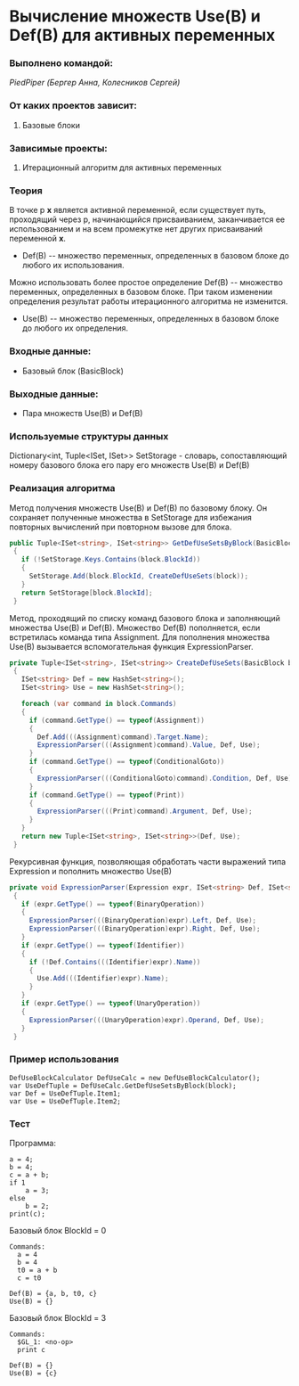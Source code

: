 # Вычисление множеств Use(B) и Def(B) для активных переменных

### Выполнено командой:
*PiedPiper (Бергер Анна, Колесников Сергей)*

### От каких проектов зависит:
1. Базовые блоки

### Зависимые проекты:
1. Итерационный алгоритм для активных переменных

### Теория
В точке p **x** является активной переменной, если существует путь, проходящий через p, начинающийся присваиванием, заканчивается
ее использованием и на всем промежутке нет других присваиваний переменной **x**.
 - Def(B) -- множество переменных, определенных в базовом блоке до любого их использования. 
 
 Можно использовать более простое определение Def(B) -- множество переменных, определенных в базовом блоке. При таком изменении определения
 результат работы итерационного алгоритма не изменится.
 - Use(B) -- множество переменных, определенных в базовом блоке до любого их определения.

### Входные данные:
 - Базовый блок (BasicBlock)

### Выходные данные:
 - Пара множеств Use(B) и Def(B)
 
 ### Используемые структуры данных
Dictionary<int, Tuple<ISet<string>, ISet<string>>> SetStorage - словарь, сопоставляющий номеру базового блока его пару его множеств Use(B) и Def(B)

 ### Реализация алгоритма
 
 Метод получения множеств Use(B) и Def(B) по базовому блоку. 
 Он сохраняет полученные множества в SetStorage для избежания повторных вычислений при повторном вызове для блока.
 ```C#
 public Tuple<ISet<string>, ISet<string>> GetDefUseSetsByBlock(BasicBlock block)
  {
    if (!SetStorage.Keys.Contains(block.BlockId))
    {
      SetStorage.Add(block.BlockId, CreateDefUseSets(block));
    }
    return SetStorage[block.BlockId];
  }
 ```
 Метод, проходящий по списку команд базового блока и заполняющий множества Use(B) и Def(B). 
 Множество Def(B) пополняется, если встретилась команда типа Assignment. 
 Для пополнения множества Use(B) вызывается вспомогательная функция ExpressionParser.
 ``` C#
 private Tuple<ISet<string>, ISet<string>> CreateDefUseSets(BasicBlock block)
  {
    ISet<string> Def = new HashSet<string>();
    ISet<string> Use = new HashSet<string>();

    foreach (var command in block.Commands)
    {
      if (command.GetType() == typeof(Assignment)) 
      {
        Def.Add(((Assignment)command).Target.Name);
        ExpressionParser(((Assignment)command).Value, Def, Use);
      }
      if (command.GetType() == typeof(ConditionalGoto))
      {
        ExpressionParser(((ConditionalGoto)command).Condition, Def, Use);
      }
      if (command.GetType() == typeof(Print))
      {
        ExpressionParser(((Print)command).Argument, Def, Use);
      }
    }
    return new Tuple<ISet<string>, ISet<string>>(Def, Use);
  }
 ```
 
 Рекурсивная функция, позволяющая обработать части выражений типа Expression и пополнить множество Use(B)
 ``` C#
 private void ExpressionParser(Expression expr, ISet<string> Def, ISet<string> Use)
  {
    if (expr.GetType() == typeof(BinaryOperation))
    {
      ExpressionParser(((BinaryOperation)expr).Left, Def, Use);
      ExpressionParser(((BinaryOperation)expr).Right, Def, Use);
    }
    if (expr.GetType() == typeof(Identifier))
    {
      if (!Def.Contains(((Identifier)expr).Name))
      {
        Use.Add(((Identifier)expr).Name);
      }
    }
    if (expr.GetType() == typeof(UnaryOperation))
    {
      ExpressionParser(((UnaryOperation)expr).Operand, Def, Use);
    }
  }
 ``` 
 ### Пример использования
 ```
 DefUseBlockCalculator DefUseCalc = new DefUseBlockCalculator();
 var UseDefTuple = DefUseCalc.GetDefUseSetsByBlock(block);
 var Def = UseDefTuple.Item1;
 var Use = UseDefTuple.Item2;
 ```
 
 ### Тест 
Программа:
```
a = 4;
b = 4;
c = a + b;
if 1
    a = 3;
else
    b = 2;
print(c);
```
Базовый блок BlockId = 0
```
Commands:
  a = 4
  b = 4
  t0 = a + b
  c = t0

Def(B) = {a, b, t0, c}
Use(B) = {}
```
Базовый блок BlockId = 3
```
Commands:
  $GL_1: <no-op>
  print c

Def(B) = {}
Use(B) = {c}
```
